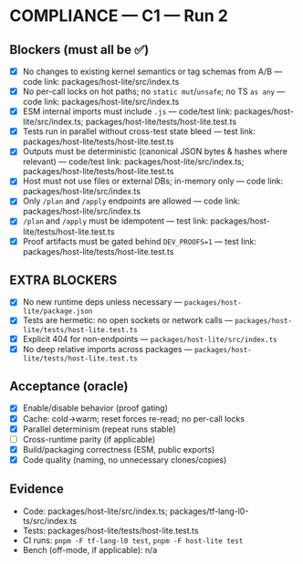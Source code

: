 # COMPLIANCE — C1 — Run 2

## Blockers (must all be ✅)
- [x] No changes to existing kernel semantics or tag schemas from A/B — code link: packages/host-lite/src/index.ts
- [x] No per-call locks on hot paths; no `static mut`/`unsafe`; no TS `as any` — code link: packages/host-lite/src/index.ts
- [x] ESM internal imports must include `.js` — code/test link: packages/host-lite/src/index.ts; packages/host-lite/tests/host-lite.test.ts
- [x] Tests run in parallel without cross-test state bleed — test link: packages/host-lite/tests/host-lite.test.ts
- [x] Outputs must be deterministic (canonical JSON bytes & hashes where relevant) — code/test link: packages/host-lite/src/index.ts; packages/host-lite/tests/host-lite.test.ts
- [x] Host must not use files or external DBs; in-memory only — code link: packages/host-lite/src/index.ts
- [x] Only `/plan` and `/apply` endpoints are allowed — code link: packages/host-lite/src/index.ts
- [x] `/plan` and `/apply` must be idempotent — test link: packages/host-lite/tests/host-lite.test.ts
- [x] Proof artifacts must be gated behind `DEV_PROOFS=1` — test link: packages/host-lite/tests/host-lite.test.ts

## EXTRA BLOCKERS
- [x] No new runtime deps unless necessary — `packages/host-lite/package.json`
- [x] Tests are hermetic: no open sockets or network calls — `packages/host-lite/tests/host-lite.test.ts`
- [x] Explicit 404 for non-endpoints — `packages/host-lite/src/index.ts`
- [x] No deep relative imports across packages — `packages/host-lite/tests/host-lite.test.ts`

## Acceptance (oracle)
- [x] Enable/disable behavior (proof gating)
- [x] Cache: cold→warm; reset forces re-read; no per-call locks
- [x] Parallel determinism (repeat runs stable)
- [ ] Cross-runtime parity (if applicable)
- [x] Build/packaging correctness (ESM, public exports)
- [x] Code quality (naming, no unnecessary clones/copies)

## Evidence
- Code: packages/host-lite/src/index.ts; packages/tf-lang-l0-ts/src/index.ts
- Tests: packages/host-lite/tests/host-lite.test.ts
- CI runs: `pnpm -F tf-lang-l0 test`, `pnpm -F host-lite test`
- Bench (off-mode, if applicable): n/a
